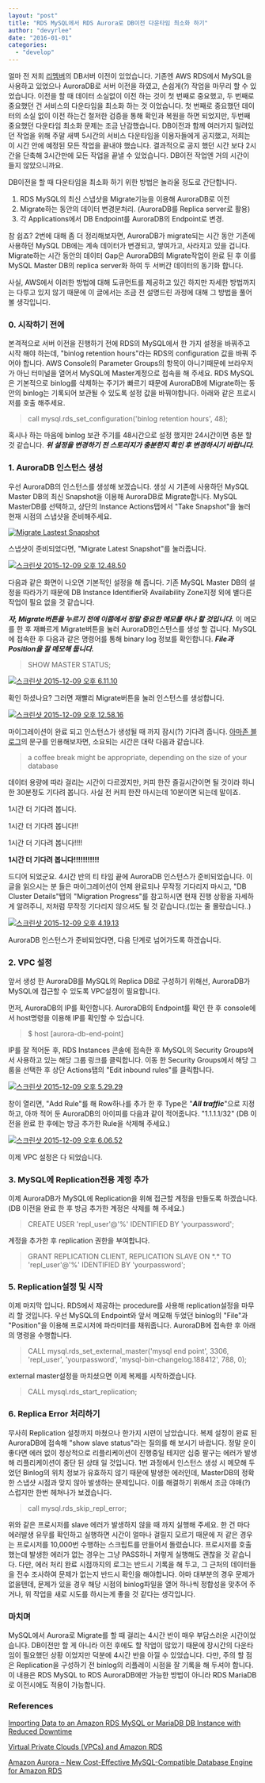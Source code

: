 ```yaml
---
layout: "post"
title: "RDS MySQL에서 RDS Aurora로 DB이전 다운타임 최소화 하기"
author: "devyrlee"
date: "2016-01-01"
categories: 
  - "develop"
---
```


얼마 전 저희 [리멤버](http://rememberapp.co.kr)의 DB서버 이전이 있었습니다. 기존엔 AWS RDS에서 MySQL을 사용하고 있었으나 AuroraDB로 서버 이전을 하였고, 손쉽게(?) 작업을 마무리 할 수 있었습니다. 이전을 할 때 데이터 소실없이 이전 하는 것이 첫 번째로 중요했고, 두 번째로 중요했던 건 서비스의 다운타임을 최소화 하는 것 이었습니다. 첫 번째로 중요했던 데이터의 소실 없이 이전 하는건 철저한 검증을 통해 확인과 복원을 하면 되었지만, 두번째 중요했던 다운타임 최소화 문제는 조금 난감했습니다. DB이전과 함께 여러가지 밀려있던 작업을 위해 주말 새벽 5시간의 서비스 다운타임을 이용자들에게 공지했고, 저희는 이 시간 안에 예정된 모든 작업을 끝내야 했습니다. 결과적으로 공지 했던 시간 보다 2시간을 단축해 3시간만에 모든 작업을 끝낼 수 있었습니다. DB이전 작업엔 거의 시간이 들지 않았으니까요.

DB이전을 할 때 다운타임을 최소화 하기 위한 방법은 놀라울 정도로 간단합니다.

1. RDS MySQL의 최신 스냅샷을 Migrate기능을 이용해 AuroraDB로 이전
2. Migrate하는 동안의 데이터 변경분처리. (AuroraDB를 Replica server로 활용)
3. 각 Applications에서 DB Endpoint를  AuroraDB의 Endpoint로 변경.

참 쉽죠? 2번에 대해 좀 더 정리해보자면, AuroraDB가 migrate되는 시간 동안 기존에 사용하던 MySQL DB에는 계속 데이터가 변경되고, 쌓여가고, 사라지고 있을 겁니다. Migrate하는 시간 동안의 데이터 Gap은 AuroraDB의 Migrate작업이 완료 된 후 이를 MySQL Master DB의 replica server화 하여 두 서버간 데이터의 동기화 합니다.

사실, AWS에서 이러한 방법에 대해 도큐먼트를 제공하고 있긴 하지만 자세한 방법까지는 다루고 있지 않기 때문에 이 글에서는 조금 전 설명드린 과정에 대해 그 방법을 풀어 볼 생각입니다.

### 0\. 시작하기 전에

본격적으로 서버 이전을 진행하기 전에 RDS의 MySQL에서 한 가지 설정을 바꿔주고 시작 해야 하는데, "binlog retention hours"라는 RDS의 configuration 값을 바꿔 주어야 합니다. AWS Console의 Parameter Groups의 항목이 아니기때문에 브라우저가 아닌 터미널을 열어서 MySQL에 Master계정으로 접속을 해 주세요. RDS MySQL은 기본적으로 binlog를 삭제하는 주기가 빠르기 때문에 AuroraDB에 Migrate하는 동안의 binlog는 기록되어 보관될 수 있도록 설정 값을 바꿔야합니다. 아래와 같은 프로시저를 호출 해주세요.

> call mysql.rds\_set\_configuration('binlog retention hours', 48);

혹시나 하는 마음에 binlog 보관 주기를 48시간으로 설정 했지만 24시간이면 충분 할 것 같습니다. **_위 설정을 변경하기 전 스토리지가 충분한지 확인 후 변경하시기 바랍니다._**

### 1\. AuroraDB 인스턴스 생성

우선 AuroraDB의 인스턴스를 생성해 보겠습니다. 생성 시 기존에 사용하던 MySQL Master DB의 최신 Snapshot을 이용해 AuroraDB로 Migrate합니다. MySQL MasterDB를 선택하고, 상단의 Instance Actions탭에서 "Take Snapshot"을 눌러 현재 시점의 스냅샷을 준비해주세요.

[![Migrate Lastest Snapshot](/images/스크린샷-2015-12-09-오후-12.45.08.png)](https://blog.dramancompany.com/wp-content/uploads/2015/12/스크린샷-2015-12-09-오후-12.45.08.png)

스냅샷이 준비되었다면, "Migrate Latest Snapshot"를 눌러줍니다.

[![스크린샷 2015-12-09 오후 12.48.50](/images/스크린샷-2015-12-09-오후-12.48.50.png)](https://blog.dramancompany.com/wp-content/uploads/2015/12/스크린샷-2015-12-09-오후-12.48.50.png)

다음과 같은 화면이 나오면 기본적인 설정을 해 줍니다. 기존 MySQL Master DB의 설정을 따라가기 때문에 DB Instance Identifier와 Availability Zone지정 외에 별다른 작업이 필요 없을 것 같습니다.

_**자, Migrate버튼을 누르기 전에 이쯤에서 정말 중요한 메모를 하나 할 것입니다.**_ 이 메모를 한 후 재빠르게 Migrate버튼을 눌러 AuroraDB인스턴스를 생성 할 겁니다. MySQL에 접속한 후 다음과 같은 명령어를 통해 binary log 정보를 확인합니다.  _**File과 Position을 잘 메모해 둡니다.**_

> SHOW MASTER STATUS;

[![스크린샷 2015-12-09 오후 6.11.10](/images/스크린샷-2015-12-09-오후-6.11.10.png)](https://blog.dramancompany.com/wp-content/uploads/2015/12/스크린샷-2015-12-09-오후-6.11.10.png)

확인 하셨나요? 그러면 재빨리 Migrate버튼을 눌러 인스턴스를 생성합니다.

[![스크린샷 2015-12-09 오후 12.58.16](/images/스크린샷-2015-12-09-오후-12.58.16.png)](https://blog.dramancompany.com/wp-content/uploads/2015/12/스크린샷-2015-12-09-오후-12.58.16.png)

마이그레이션이 완료 되고 인스턴스가 생성될 때 까지 잠시(?) 기다려 줍니다. [아마존 블로그](https://aws.amazon.com/ko/blogs/aws/now-available-amazon-aurora/)의 문구를 인용해보자면, 소요되는 시간은 대략 다음과 같습니다.

> a coffee break might be appropriate, depending on the size of your database

데이터 용량에 따라 걸리는 시간이 다르겠지만, 커피 한잔 즐길시간이면 될 것이라 하니 한 30분정도 기다려 봅니다. 사실 전 커피 한잔 마시는데 10분이면 되는데 말이죠.

1시간 더 기다려 봅니다.

1시간 더 기다려 봅니다!!

1시간 더 기다려 봅니다!!!!

**1시간 더 기다려 봅니다!!!!!!!!!!!**

드디어 되었군요. 4시간 반의 티 타임 끝에 AuroraDB 인스턴스가 준비되었습니다. 이 글을 읽으시는 분 들은 마이그레이션이 언제 완료되나 무작정 기다리지 마시고, "DB Cluster Details"탭의 "Migration Progress"를 참고하시면 현재 진행 상황을 자세하게 알려주니, 저처럼 무작정 기다리지 않으셔도 될 것 같습니다.(있는 줄 몰랐습니다..)

[![스크린샷 2015-12-09 오후 4.19.13](/images/스크린샷-2015-12-09-오후-4.19.13.png)](https://blog.dramancompany.com/wp-content/uploads/2015/12/스크린샷-2015-12-09-오후-4.19.13.png)

AuroraDB 인스턴스가 준비되었다면, 다음 단계로 넘어가도록 하겠습니다.

### 2\. VPC 설정

앞서 생성 한 AuroraDB를 MySQL의 Replica DB로 구성하기 위해선, AuroraDB가 MySQL에 접근할 수 있도록 VPC설정이 필요합니다.

먼저, AuroraDB의 IP를 확인합니다. AuroraDB의 Endpoint를 확인 한 후 console에서 host명령을 이용해 IP를 확인할 수 있습니다.

> $ host \[aurora-db-end-point\]

IP를 잘 적어둔 후, RDS Instances 콘솔에 접속한 후 MySQL의 Security Groups에서 사용하고 있는 해당 그룹 링크를 클릭합니다.  이동 한 Security Groups에서 해당 그룹을 선택한 후 상단 Actions탭의 "Edit inbound rules"를 클릭합니다.

[![스크린샷 2015-12-09 오후 5.29.29](/images/스크린샷-2015-12-09-오후-5.29.29.png)](https://blog.dramancompany.com/wp-content/uploads/2015/12/스크린샷-2015-12-09-오후-5.29.29.png)

창이 열리면, "Add Rule"를 해 Row하나를 추가 한 후 Type은 "_**All traffic**_"으로 지정하고, 아까 적어 둔 AuroraDB의 아이피를 다음과 같이 적어줍니다. "1.1.1.1/32" (DB 이전을 완료 한 후에는 방금 추가한 Rule을 삭제해 주세요.)

[![스크린샷 2015-12-09 오후 6.06.52](/images/스크린샷-2015-12-09-오후-6.06.52.png)](https://blog.dramancompany.com/wp-content/uploads/2015/12/스크린샷-2015-12-09-오후-6.06.52.png)

이제 VPC 설정은 다 되었습니다.

### 3\. MySQL에 Replication전용 계정 추가

이제 AuroraDB가 MySQL에 Replication을 위해 접근할 계정을 만들도록 하겠습니다. (DB 이전을 완료 한 후 방금 추가한 계정은 삭제를 해 주세요.)

> CREATE USER 'repl\_user'@'%' IDENTIFIED BY 'yourpassword';

계정을 추가한 후 replication 권한을 부여합니다.

> GRANT REPLICATION CLIENT, REPLICATION SLAVE ON \*.\* TO 'repl\_user'@'%' IDENTIFIED BY 'yourpassword';

### 5\. Replication설정 및 시작

이제 마지막 입니다. RDS에서 제공하는 procedure를 사용해 replication설정을 마무리 할 것입니다. 우선 MySQL의 Endpoint와 앞서 메모해 두었던 binlog의 "File"과 "Position"을 이용해 프로시저에 파라미터를 채워줍니다. AuroraDB에 접속한 후 아래의 명령을 수행합니다.

> CALL mysql.rds\_set\_external\_master('mysql end point', 3306, 'repl\_user', 'yourpassword', 'mysql-bin-changelog.188412', 788, 0);

external master설정을 마치셨으면 이제 복제를 시작하겠습니다.

> CALL mysql.rds\_start\_replication;

### 6\. Replica Error 처리하기

무사히 Replication 설정까지 마쳤으나 한가지 시련이 남았습니다. 복제 설정이 완료 된 AuroraDB에 접속해 "show slave status"라는 질의를 해 보시기 바랍니다. 정말 운이 좋다면 에러 없이 정상적으로 리플리케이션이 진행중일 테지만 십중 팔구는 에러가 발생해 리플리케이션이 중단 된 상태 일 것입니다. 1번 과정에서 인스턴스 생성 시 메모해 두었던 Binlog의 위치 정보가 유효하지 않기 때문에 발생한 에러인데, MasterDB의 정확한 스냅샷 시점과 맞지 않아 발생하는 문제입니다. 이를 해결하기 위해서 조금 야매(?) 스럽지만 한번 헤쳐나가 보겠습니다.

> call mysql.rds\_skip\_repl\_error;

위와 같은 프로시저를 slave 에러가 발생하지 않을 때 까지 실행해 주세요. 한 건 마다 에러발생 유무를 확인하고 실행하면 시간이 얼마나 걸릴지 모르기 때문에 저 같은 경우는 프로시저를 10,000번 수행하는 스크립트를 만들어서 돌렸습니다.  프로시저를 호출했는데 발생한 에러가 없는 경우는 그냥 PASS하니 저렇게 실행해도 괜찮을 것 같습니다. 다만, 에러 처리 완료 시점까지의 로그는 반드시 기록을 해 두고, 그 근처의 데이터들을 전수 조사하여 문제가 없는지 반드시 확인을 해야합니다. 아마 대부분의 경우 문제가 없을텐데, 문제가 있을 경우 해당 시점의 binlog파일을 열어 하나씩 정합성을 맞추어 주거나, 위 작업을 새로 시도를 하시는게 좋을 것 같다는 생각입니다.

### 마치며

MySQL에서 Aurora로 Migrate를 할 때 걸리는 4시간 반이 매우 부담스러운 시간이었습니다. DB이전만 할 게 아니라 이전 후에도 할 작업이 많았기 때문에 장시간의 다운타임이 필요했던 상황 이었지만 덕분에 4시간 반을 아낄 수 있었습니다. 다만, 주의 할 점은 Replication을 구성하기 전 binlog의 리플레이 시점을 잘 기록을 해 두셔야 합니다. 이 내용은 RDS MySQL to RDS AuroraDB에만 가능한 방법이 아니라 RDS MariaDB로 이전시에도 적용이 가능합니다.

### References

[Importing Data to an Amazon RDS MySQL or MariaDB DB Instance with Reduced Downtime](https://docs.aws.amazon.com/AmazonRDS/latest/UserGuide/MySQL.Procedural.Importing.NonRDSRepl.html)

[Virtual Private Clouds (VPCs) and Amazon RDS](https://docs.aws.amazon.com/AmazonRDS/latest/UserGuide/USER_VPC.html)

[Amazon Aurora – New Cost-Effective MySQL-Compatible Database Engine for Amazon RDS](https://aws.amazon.com/ko/blogs/aws/highly-scalable-mysql-compat-rds-db-engine/)
